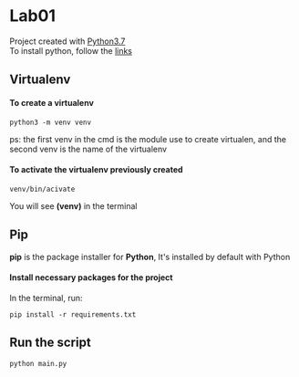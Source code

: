 # Lab01
Project created with [Python3.7](https://www.python.org/downloads/)  
To install python, follow the [links](https://realpython.com/installing-python/)
## Virtualenv
#### To create a virtualenv 
```shell
python3 -m venv venv
```
ps: the first venv in the cmd is the module use to create virtualen, and the second venv is the name of the virtualenv 
#### To activate the virtualenv previously created
```shell
venv/bin/acivate
```
You will see __(venv)__ in the terminal
## Pip
__pip__ is the package installer for __Python__, It's installed by default with Python
#### Install necessary packages for the project
In the terminal, run:
```shell
pip install -r requirements.txt
```
## Run the script
```shell
python main.py
```

